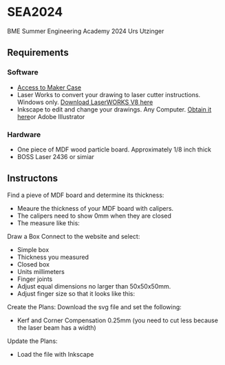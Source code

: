 # SEA2024
BME Summer Engineering Academy 2024 Urs Utzinger

## Requirements

### Software
- [Access to Maker Case](https://en.makercase.com/)
- Laser Works to convert your drawing to laser cutter instructions. Windows only. [Download LaserWORKS V8 here](https://bosslaser.com/laser-software/)
- Inkscape to edit and change your drawings. Any Computer. [Obtain it here](https://inkscape.org/release/inkscape-1.2/)or Adobe Illustrator

### Hardware
- One piece of MDF wood particle board. Approximately 1/8 inch thick
- BOSS Laser 2436 or simiar

## Instructons
Find a pieve of MDF board and determine its thickness:
- Meaure the thickness of your MDF board with calipers.
- The calipers need to show 0mm when they are closed
- The measure like this:

Draw a Box
Connect to the website and select:
- Simple box
- Thickness you measured
- Closed box
- Units millimeters
- Finger joints
- Adjust equal dimensions no larger than 50x50x50mm.
- Adjust finger size so that it looks like this:

Create the Plans:
Download the svg file and set the following:
- Kerf and Corner Compensation 0.25mm (you need to cut less because the laser beam has a width)

Update the Plans:
- Load the file with Inkscape
  

